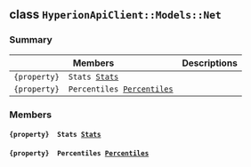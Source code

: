 ## class `HyperionApiClient::Models::Net` 

### Summary

 Members                        | Descriptions                                
--------------------------------|---------------------------------------------
`{property}  Stats `[`Stats`](#class_hyperion_api_client_1_1_models_1_1_net_1aa8b37c5f2e3ce583bc0c31eb05daf5a5) | 
`{property}  Percentiles `[`Percentiles`](#class_hyperion_api_client_1_1_models_1_1_net_1a1333fde7e3ab8b7c22e21058275dbda2) | 

### Members

#### `{property}  Stats `[`Stats`](#class_hyperion_api_client_1_1_models_1_1_net_1aa8b37c5f2e3ce583bc0c31eb05daf5a5) 

#### `{property}  Percentiles `[`Percentiles`](#class_hyperion_api_client_1_1_models_1_1_net_1a1333fde7e3ab8b7c22e21058275dbda2) 

